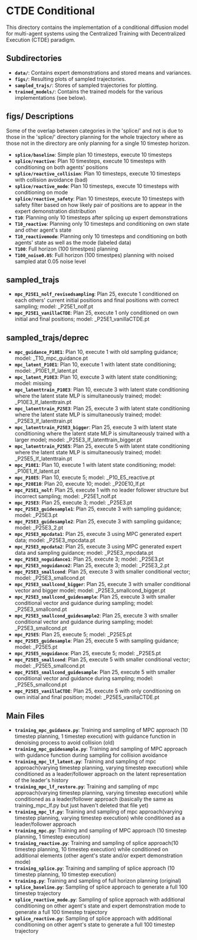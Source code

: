 # CTDE Conditional

This directory contains the implementation of a conditional diffusion model for multi-agent systems using the Centralized Training with Decentralized Execution (CTDE) paradigm.

## Subdirectories

- **`data/`**: Contains expert demonstrations and stored means and variances.
- **`figs/`**: Resulting plots of sampled trajectories.
- **`sampled_trajs/`**: Stores of sampled trajectories for plotting.
- **`trained_models/`**: Contains the trained models for the various implementations (see below).

## figs/ Descriptions
Some of the overlap between categories in the 'splice/' and not is due to those in the 'splice/' directory planning for the whole trajectory where as those not in the directory are only planning for a single 10 timestep horizon.
- **`splice/baseline`**: Simple plan 10 timesteps, execute 10 timesteps
- **`splice/reactive`**: Plan 10 timesteps, execute 10 timesteps with conditioning on both agents' positions
- **`splice/reactive_collision`**: Plan 10 timesteps, execute 10 timesteps with collision avoidance (bad)
- **`splice/reactive_mode`**: Plan 10 timesteps, execute 10 timesteps with conditioning on mode
- **`splice/reactive_safety`**: Plan 10 timesteps, execute 10 timesteps with safety filter based on how likely pair of positions are to appear in the expert demonstration distribution
- **`T10`**: Planning only 10 timesteps after splicing up expert demonstrations
- **`T10_reactive`**: Planning only 10 timesteps and conditioning on own state and other agent's state
- **`T10_reactivemode`**: Planning only 10 timesteps and conditioning on both agents' state as well as the mode (labeled data)
- **`T100`**: Full horizon (100 timestpes) planning
- **`T100_noise0.05`**: Full horizon (100 timestpes) planning with noised sampled atat 0.05 noise level

## sampled_trajs
- **`mpc_P25E1_nolf_revisedsampling`**: Plan 25, execute 1 conditioned on each others' current initial positions and final positions with correct sampling; model: _P25E1_nolf.pt
- **`mpc_P25E1_vanillaCTDE`**: Plan 25, execute 1 only conditioned on own initial and final positions; model: _P25E1_vanillaCTDE.pt


## sampled_trajs/deprec
- **`mpc_guidance_P10E1`**: Plan 10, execute 1 with old sampling guidance; model: _T10_mpc_guidance.pt
- **`mpc_latent_P10E1`**: Plan 10, execute 1 with latent state conditioning; model: _P10E1_lf_latent.pt
- **`mpc_latent_P10E3`**: Plan 10, execute 3 with latent state conditioning; model: missing
- **`mpc_latenttrain_P10E3`**: Plan 10, execute 3 with latent state conditioning where the latent state MLP is simultaneously trained; model: _P10E3_lf_latenttrain.pt
- **`mpc_latenttrain_P25E3`**: Plan 25, execute 3 with latent state conditioning where the latent state MLP is simultaneously trained; model: _P25E3_lf_latenttrain.pt
- **`mpc_latenttrain_P25E3_bigger`**: Plan 25, execute 3 with latent state conditioning where the latent state MLP is simultaneously trained with a larger model; model: _P25E3_lf_latenttrain_bigger.pt
- **`mpc_latenttrain_P25E5`**: Plan 25, execute 5 with latent state conditioning where the latent state MLP is simultaneously trained; model: _P25E5_lf_latenttrain.pt
- **`mpc_P10E1`**: Plan 10, execute 1 with latent state conditioning; model: _P10E1_lf_latent.pt
- **`mpc_P10E5`**: Plan 10, execute 5; model: _P10_E5_reactive.pt
- **`mpc_P20E10`**: Plan 20, execute 10; model: _P20E10_lf.pt
- **`mpc_P25E1_nolf`**: Plan 25, execute 1 with no leader follower structure but incorrect sampling; model: _P25E1_nolf.pt
- **`mpc_P25E3`**: Plan 25, execute 3; model: _P25E3.pt
- **`mpc_P25E3_guidesample1`**: Plan 25, execute 3 with sampling guidance; model: _P25E3.pt
- **`mpc_P25E3_guidesample2`**: Plan 25, execute 3 with sampling guidance; model: _P25E3_2.pt
- **`mpc_P25E3_mpcdata1`**: Plan 25, execute 3 using MPC generated expert data; model: _P25E3_mpcdata.pt
- **`mpc_P25E3_mpcdata2`**: Plan 25, execute 3 using MPC generated expert data and sampling guidance; model: _P25E3_mpcdata.pt
- **`mpc_P25E3_noguidance1`**: Plan 25, execute 3; model: _P25E3.pt
- **`mpc_P25E3_noguidance2`**: Plan 25, execute 3; model: _P25E3_2.pt
- **`mpc_P25E3_smallcond`**: Plan 25, execute 3 with smaller conditional vector; model: _P25E3_smallcond.pt
- **`mpc_P25E3_smallcond_bigger`**: Plan 25, execute 3 with smaller conditional vector and bigger model; model: _P25E3_smallcond_bigger.pt
- **`mpc_P25E3_smallcond_guidesample`**: Plan 25, execute 3 with smaller conditional vector and guidance during sampling; model: _P25E3_smallcond.pt
- **`mpc_P25E3_smallcond_guidesample2`**: Plan 25, execute 3 with smaller conditional vector and guidance during sampling; model: _P25E3_smallcond.pt
- **`mpc_P25E5`**: Plan 25, execute 5; model: _P25E5.pt
- **`mpc_P25E5_guidesample`**: Plan 25, execute 5 with sampling guidance; model: _P25E5.pt
- **`mpc_P25E5_noguidance`**: Plan 25, execute 5; model: _P25E5.pt
- **`mpc_P25E5_smallcond`**: Plan 25, execute 5 with smaller conditional vector; model: _P25E5_smallcond.pt
- **`mpc_P25E5_smallcond_guidesample`**: Plan 25, execute 5 with smaller conditional vector and guidance during sampling; model: _P25E5_smallcond.pt
- **`mpc_P25E5_vanillaCTDE`**: Plan 25, execute 5 with only conditioning on own initial and final position; model: _P25E5_vanillaCTDE.pt

## Main Files
- **`training_mpc_guidance.py`**: Training and sampling of MPC approach (10 timestep planning, 1 timestep execution) with guidance function in denoising process to avoid collision (old)
- **`training_mpc_guidesample.py`**: Training and sampling of MPC approach with guidance function during sampling for collision avoidance
- **`training_mpc_lf_latent.py`**: Training and sampling of mpc approach(varying timestep planning, varying timestep execution) while conditioned as a leader/follower approach on the latent representation of the leader's history
- **`training_mpc_lf_restore.py`**: Training and sampling of mpc approach(varying timestep planning, varying timestep execution) while conditioned as a leader/follower approach (basically the same as training_mpc_lf.py but just haven't deleted that file yet)
- **`training_mpc_lf.py`**: Training and sampling of mpc approach(varying timestep planning, varying timestep execution) while conditioned as a leader/follower approach
- **`training_mpc.py`**: Training and sampling of MPC approach (10 timestep planning, 1 timestep execution)
- **`training_reactive.py`**: Training and sampling of splice approach(10 timestep planning, 10 timestep execution) while conditioned on additional elements (other agent's state and/or expert demonstration mode)
- **`training_splice.py`**: Training and sampling of splice approach (10 timestep planning, 10 timestep execution)
- **`training.py`**: Training and sampling of full horizon planning (original)
- **`splice_baseline.py`**: Sampling of splice approach to generate a full 100 timestep trajectory
- **`splice_reactive_mode.py`**: Sampling of splice approach with additional conditioning on other agent's state and expert demonstration mode to generate a full 100 timestep trajectory
- **`splice_reactive.py`**: Sampling of splice approach with additional conditioning on other agent's state to generate a full 100 timestep trajectory